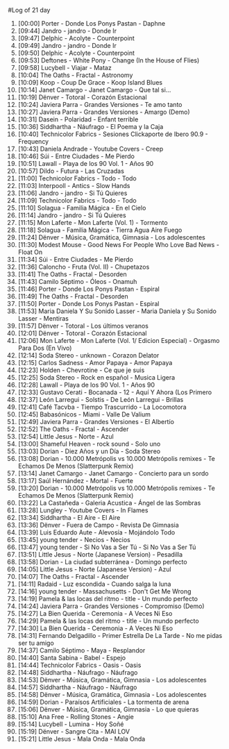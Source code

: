 #Log of 21 day

1. [00:00] Porter - Donde Los Ponys Pastan - Daphne
1. [09:44] Jandro - jandro - Donde Ir
1. [09:47] Delphic - Acolyte - Counterpoint
1. [09:49] Jandro - jandro - Donde Ir
1. [09:50] Delphic - Acolyte - Counterpoint
1. [09:53] Deftones - White Pony - Change (In the House of Flies)
1. [09:58] Lucybell - Viajar - Mataz
1. [10:04] The Oaths - Fractal - Astronomy
1. [10:09] Koop - Coup De Grace - Koop Island Blues
1. [10:14] Janet Camargo - Janet Camargo - Que tal si...
1. [10:19] Dënver - Totoral - Corazón Estacional
1. [10:24] Javiera Parra - Grandes Versiones - Te amo tanto
1. [10:27] Javiera Parra - Grandes Versiones - Amargo (Demo)
1. [10:31] Dasein - Polaridad - Enfant terrible
1. [10:36] Siddhartha - Náufrago - El Poema y la Caja
1. [10:40] Technicolor Fabrics - Sesiones Clickaporte de Ibero 90.9 - Frequency
1. [10:43] Daniela Andrade - Youtube Covers - Creep
1. [10:46] Súi - Entre Ciudades - Me Pierdo
1. [10:51] Lawall - Playa de los 90 Vol. 1 - Años 90
1. [10:57] Dildo - Futura - Las Cruzadas
1. [11:00] Technicolor Fabrics - Todo - Todo
1. [11:03] Interpooll - Antics - Slow Hands
1. [11:06] Jandro - jandro - Si Tú Quieres
1. [11:09] Technicolor Fabrics - Todo - Todo
1. [11:10] Solagua - Familia Mágica - En el Cielo
1. [11:14] Jandro - jandro - Si Tú Quieres
1. [11:15] Mon Laferte - Mon Laferte (Vol. 1) - Tormento
1. [11:18] Solagua - Familia Mágica - Tierra Agua Aire Fuego
1. [11:24] Dënver - Música, Gramática, Gimnasia - Los adolescentes
1. [11:30] Modest Mouse - Good News For People Who Love Bad News - Float On
1. [11:34] Súi - Entre Ciudades - Me Pierdo
1. [11:36] Caloncho - Fruta (Vol. II) - Chupetazos
1. [11:41] The Oaths - Fractal - Desorden
1. [11:43] Camilo Séptimo - Óleos - Onamuh
1. [11:46] Porter - Donde Los Ponys Pastan - Espiral
1. [11:49] The Oaths - Fractal - Desorden
1. [11:50] Porter - Donde Los Ponys Pastan - Espiral
1. [11:53] Maria Daniela Y Su Sonido Lasser - Maria Daniela y Su Sonido Lasser - Mentiras
1. [11:57] Dënver - Totoral - Los últimos veranos
1. [12:01] Dënver - Totoral - Corazón Estacional
1. [12:06] Mon Laferte - Mon Laferte (Vol. 1/ Edicion Especial) - Orgasmo Para Dos (En Vivo)
1. [12:14] Soda Stereo - unknown - Corazon Delator
1. [12:15] Carlos Sadness - Amor Papaya - Amor Papaya
1. [12:23] Holden - Chevrotine - Ce que je suis
1. [12:25] Soda Stereo - Rock en español - Musica Ligera
1. [12:28] Lawall - Playa de los 90 Vol. 1 - Años 90
1. [12:33] Gustavo Cerati - Bocanada - 12 - Aquí Y Ahora (Los Primero
1. [12:37] León Larregui - Solstis - De León Larregui - Brillas
1. [12:41] Café Tacvba - Tiempo Trascurrido - La Locomotora
1. [12:45] Babasónicos - Miami - Valle De Valium
1. [12:49] Javiera Parra - Grandes Versiones - El Albertío
1. [12:52] The Oaths - Fractal - Ascender
1. [12:54] Little Jesus - Norte - Azul
1. [13:00] Shameful Heaven - rock sound - Solo uno
1. [13:03] Dorian - Diez Años y un Día - Soda Stereo
1. [13:08] Dorian - 10.000 Metrópolis vs 10.000 Metrópolis remixes - Te Echamos De Menos (Slatterpunk Remix)
1. [13:14] Janet Camargo - Janet Camargo - Concierto para un sordo
1. [13:17] Saúl Hernández - Mortal - Fuerte
1. [13:20] Dorian - 10.000 Metrópolis vs 10.000 Metrópolis remixes - Te Echamos De Menos (Slatterpunk Remix)
1. [13:22] La Castañeda - Galeria Acustica - Ángel de las Sombras
1. [13:28] Lungley - Youtube Covers - In Flames
1. [13:34] Siddhartha - El Aire - El Aire
1. [13:36] Dënver - Fuera de Campo - Revista De Gimnasia
1. [13:39] Luis Eduardo Aute - Alevosía - Mojándolo Todo
1. [13:45] young tender - Necios - Necios
1. [13:47] young tender - Si No Vas a Ser Tú - Si No Vas a Ser Tú
1. [13:51] Little Jesus - Norte (Japanese Version) - Pesadilla
1. [13:58] Dorian - La ciudad subterránea - Domingo perfecto
1. [14:05] Little Jesus - Norte (Japanese Version) - Azul
1. [14:07] The Oaths - Fractal - Ascender
1. [14:11] Radaid - Luz escondida - Cuando salga la luna
1. [14:16] young tender - Massachusetts - Don't Get Me Wrong
1. [14:19] Pamela & las locas del ritmo - title - Un mundo perfecto
1. [14:24] Javiera Parra - Grandes Versiones - Compromiso (Demo)
1. [14:27] La Bien Querida - Ceremonia - A Veces Ni Eso
1. [14:29] Pamela & las locas del ritmo - title - Un mundo perfecto
1. [14:30] La Bien Querida - Ceremonia - A Veces Ni Eso
1. [14:31] Fernando Delgadillo - Primer Estrella De La Tarde - No me pidas ser tu amigo
1. [14:37] Camilo Séptimo - Maya - Resplandor
1. [14:40] Santa Sabina - Babel - Espejo
1. [14:44] Technicolor Fabrics - Oasis - Oasis
1. [14:48] Siddhartha - Náufrago - Náufrago
1. [14:53] Dënver - Música, Gramática, Gimnasia - Los adolescentes
1. [14:57] Siddhartha - Náufrago - Náufrago
1. [14:58] Dënver - Música, Gramática, Gimnasia - Los adolescentes
1. [14:59] Dorian - Paraísos Artificiales - La tormenta de arena
1. [15:06] Dënver - Música, Gramática, Gimnasia - Lo que quieras
1. [15:10] Ana Free - Rolling Stones - Angie
1. [15:14] Lucybell - Lumina - Hoy Soñé
1. [15:19] Dënver - Sangre Cita - MAI LOV
1. [15:21] Little Jesus - Mala Onda - Mala Onda
